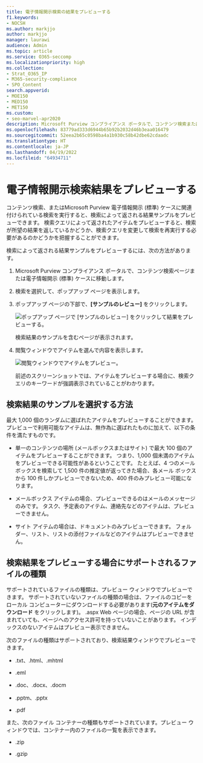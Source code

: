 ```yaml
---
title: 電子情報開示検索の結果をプレビューする
f1.keywords:
- NOCSH
ms.author: markjjo
author: markjjo
manager: laurawi
audience: Admin
ms.topic: article
ms.service: O365-seccomp
ms.localizationpriority: high
ms.collection:
- Strat_O365_IP
- M365-security-compliance
- SPO_Content
search.appverid:
- MOE150
- MED150
- MET150
ms.custom:
- seo-marvel-apr2020
description: Microsoft Purview コンプライアンス ポータルで、コンテンツ検索または電子情報開示 (標準) 検索によって返される結果のサンプルをプレビューします。
ms.openlocfilehash: 83779ad333d6944b65b92b2032d46b3eaa016479
ms.sourcegitcommit: 52eea2b65c0598ba4a1b930c58b42dbe62cdaadc
ms.translationtype: HT
ms.contentlocale: ja-JP
ms.lasthandoff: 04/19/2022
ms.locfileid: "64934711"
---
```

# <a name="preview-ediscovery-search-results"></a>電子情報開示検索結果をプレビューする

コンテンツ検索、またはMicrosoft Purview 電子情報開示 (標準) ケースに関連付けられている検索を実行すると、検索によって返される結果サンプルをプレビューできます。 検索クエリによって返されたアイテムをプレビューすると、検索が所望の結果を返しているかどうか、検索クエリを変更して検索を再実行する必要があるのかどうかを把握することができます。

検索によって返される結果サンプルをプレビューするには、次の方法があります。

1. Microsoft Purview コンプライアンス ポータルで、コンテンツ検索ページまたは電子情報開示 (標準) ケースに移動します。

2. 検索を選択して、ポップアップ ページを表示します。

3. ポップアップ ページの下部で、**[サンプルのレビュー]** をクリックします。

   ![ポップアップ ページで [サンプルのレビュー] をクリックして結果をプレビューする。](../media/PreviewSearchResults1.png)

   検索結果のサンプルを含むページが表示されます。

4. 閲覧ウィンドウでアイテムを選んで内容を表示します。

   ![閲覧ウィンドウでアイテムをプレビュー。](../media/PreviewSearchResults2.png)

   前述のスクリーンショットでは、アイテムをプレビューする場合に、検索クエリのキーワードが強調表示されていることがわかります。

## <a name="how-the-search-result-samples-are-selected"></a>検索結果のサンプルを選択する方法

最大 1,000 個のランダムに選ばれたアイテムをプレビューすることができます。 プレビューで利用可能なアイテムは、無作為に選ばれたものに加えて、以下の条件を満たすものです。

- 単一のコンテンツの場所 (メールボックスまたはサイト) で最大 100 個のアイテムをプレビューすることができます。 つまり、1,000 個未満のアイテムをプレビューできる可能性があるということです。 たとえば、4 つのメールボックスを検索して 1,500 件の推定値が返ってきた場合、各メール ボックスから 100 件しかプレビューできないため、400 件のみプレビュー可能になります。

- メールボックス アイテムの場合、プレビューできるのはメールのメッセージのみです。 タスク、予定表のアイテム、連絡先などのアイテムは、プレビューできません。

- サイト アイテムの場合は、ドキュメントのみプレビューできます。 フォルダー、リスト、リストの添付ファイルなどのアイテムはプレビューできません。

## <a name="file-types-supported-when-previewing-search-results"></a>検索結果をプレビューする場合にサポートされるファイルの種類

サポートされているファイルの種類は、プレビュー ウィンドウでプレビューできます。 サポートされていないファイルの種類の場合は、ファイルのコピーをローカル コンピューターにダウンロードする必要があります(**元のアイテムをダウンロード** をクリックします)。 .aspx Web ページの場合、ページの URL が含まれていても、ページへのアクセス許可を持っていないことがあります。 インデックスのないアイテムはプレビュー表示できません。

次のファイルの種類はサポートされており、検索結果ウィンドウでプレビューできます。
  
- .txt、.html、.mhtml

- .eml

- .doc、.docx、.docm

- .pptm、.pptx

- .pdf

また、次のファイル コンテナーの種類もサポートされています。プレビュー ウィンドウでは、コンテナー内のファイルの一覧を表示できます。
  
- .zip

- .gzip